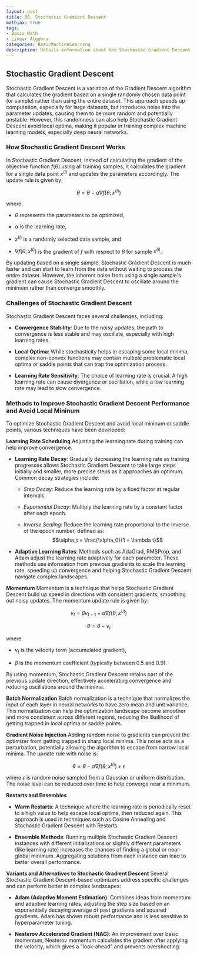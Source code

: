 ```yaml
---
layout: post
title: 06. Stochastic Gradient Descent
mathjax: true
tags:
- Basic Math
- Linear Algebra
categories: BasicMachineLearning
description: Details information about the Stochastic Gradient Descent
---
```


## Stochastic Gradient Descent

Stochastic Gradient Descent is a variation of the Gradient Descent
algorithm that calculates the gradient based on a single randomly chosen
data point (or sample) rather than using the entire dataset. This
approach speeds up computation, especially for large datasets, but
introduces noise into the parameter updates, causing them to be more
random and potentially unstable. However, this randomness can also help
Stochastic Gradient Descent avoid local optima, making it popular in
training complex machine learning models, especially deep neural
networks.

### How Stochastic Gradient Descent Works

In Stochastic Gradient Descent, instead of calculating the gradient of
the objective function $f(\theta)$ using all training samples, it
calculates the gradient for a single data point $x^{(i)}$ and updates
the parameters accordingly. The update rule is given by:

$$\theta = \theta - \alpha \nabla f(\theta; x^{(i)})$$

where:

-   $\theta$ represents the parameters to be optimized,

-   $\alpha$ is the learning rate,

-   $x^{(i)}$ is a randomly selected data sample, and

-   $\nabla f(\theta; x^{(i)})$ is the gradient of $f$ with respect to
    $\theta$ for sample $x^{(i)}$.

By updating based on a single sample, Stochastic Gradient Descent is
much faster and can start to learn from the data without waiting to
process the entire dataset. However, the inherent noise from using a
single sample's gradient can cause Stochastic Gradient Descent to
oscillate around the minimum rather than converge smoothly.

### Challenges of Stochastic Gradient Descent

Stochastic Gradient Descent faces several challenges, including:

-   **Convergence Stability**: Due to the noisy updates, the path to
    convergence is less stable and may oscillate, especially with high
    learning rates.

-   **Local Optima**: While stochasticity helps in escaping some local
    minima, complex non-convex functions may contain multiple
    problematic local optima or saddle points that can trap the
    optimization process.

-   **Learning Rate Sensitivity**: The choice of learning rate is
    crucial. A high learning rate can cause divergence or oscillation,
    while a low learning rate may lead to slow convergence.

### Methods to Improve Stochastic Gradient Descent Performance and Avoid Local Mininum

To optimize Stochastic Gradient Descent and avoid local mininum or
saddle points, various techniques have been developed:

**Learning Rate Scheduling** Adjusting the learning rate during training
can help improve convergence.

-   **Learning Rate Decay**: Gradually decreasing the learning rate as
    training progresses allows Stochastic Gradient Descent to take large
    steps initially and smaller, more precise steps as it approaches an
    optimum. Common decay strategies include:

    -   *Step Decay*: Reduce the learning rate by a fixed factor at
        regular intervals.

    -   *Exponential Decay*: Multiply the learning rate by a constant
        factor after each epoch.

    -   *Inverse Scaling*: Reduce the learning rate proportional to the
        inverse of the epoch number, defined as:
        $$\alpha_t = \frac{\alpha_0}{1 + \lambda t}$$

-   **Adaptive Learning Rates**: Methods such as AdaGrad, RMSProp, and
    Adam adjust the learning rate adaptively for each parameter. These
    methods use information from previous gradients to scale the
    learning rate, speeding up convergence and helping Stochastic
    Gradient Descent navigate complex landscapes.

**Momentum** Momentum is a technique that helps Stochastic Gradient
Descent build up speed in directions with consistent gradients,
smoothing out noisy updates. The momentum update rule is given by:

$$v_t = \beta v_{t-1} + \alpha \nabla f(\theta; x^{(i)})$$

$$\theta = \theta - v_t$$

where:

-   $v_t$ is the velocity term (accumulated gradient),

-   $\beta$ is the momentum coefficient (typically between 0.5 and 0.9).

By using momentum, Stochastic Gradient Descent retains part of the
previous update direction, effectively accelerating convergence and
reducing oscillations around the minima.

**Batch Normalization** Batch normalization is a technique that
normalizes the input of each layer in neural networks to have zero mean
and unit variance. This normalization can help the optimization
landscape become smoother and more consistent across different regions,
reducing the likelihood of getting trapped in local optima or saddle
points.

**Gradient Noise Injection** Adding random noise to gradients can
prevent the optimizer from getting trapped in sharp local minima. This
noise acts as a perturbation, potentially allowing the algorithm to
escape from narrow local minima. The update rule with noise is:

$$\theta = \theta - \alpha \nabla f(\theta; x^{(i)}) + \epsilon$$

where $\epsilon$ is random noise sampled from a Gaussian or uniform
distribution. The noise level can be reduced over time to help converge
near a minimum.

**Restarts and Ensembles**

-   **Warm Restarts**: A technique where the learning rate is
    periodically reset to a high value to help escape local optima, then
    reduced again. This approach is used in techniques such as Cosine
    Annealing and Stochastic Gradient Descent with Restarts.

-   **Ensemble Methods**: Running multiple Stochastic Gradient Descent
    instances with different initializations or slightly different
    parameters (like learning rate) increases the chances of finding a
    global or near-global minimum. Aggregating solutions from each
    instance can lead to better overall performance.

**Variants and Alternatives to Stochastic Gradient Descent** Several
Stochastic Gradient Descent-based optimizers address specific challenges
and can perform better in complex landscapes:

-   **Adam (Adaptive Moment Estimation)**: Combines ideas from momentum
    and adaptive learning rates, adjusting the step size based on an
    exponentially decaying average of past gradients and squared
    gradients. Adam has shown robust performance and is less sensitive
    to hyperparameter tuning.

-   **Nesterov Accelerated Gradient (NAG)**: An improvement over basic
    momentum, Nesterov momentum calculates the gradient after applying
    the velocity, which gives a "look-ahead" and prevents overshooting.
